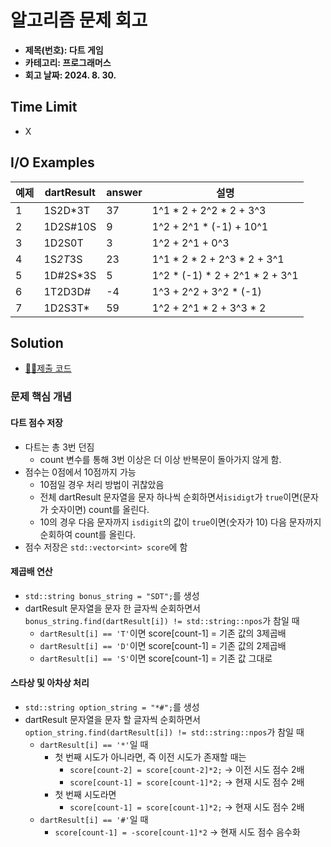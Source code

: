 # 알고리즘 문제 회고

- **제목(번호): 다트 게임**
- **카테고리: 프로그래머스**
- **회고 날짜: 2024. 8. 30.**

## Time Limit
- X
## I/O Examples
| 예제 | dartResult | answer | 설명 |
|-----|------------|--------|------|
| 1   | 1S2D*3T    | 37     | 1^1 * 2 + 2^2 * 2 + 3^3 |
| 2   | 1D2S#10S   | 9      | 1^2 + 2^1 * (-1) + 10^1 |
| 3   | 1D2S0T     | 3      | 1^2 + 2^1 + 0^3 |
| 4   | 1S*2T*3S   | 23     | 1^1 * 2 * 2 + 2^3 * 2 + 3^1 |
| 5   | 1D#2S*3S   | 5      | 1^2 * (-1) * 2 + 2^1 * 2 + 3^1 |
| 6   | 1T2D3D#    | -4     | 1^3 + 2^2 + 3^2 * (-1) |
| 7   | 1D2S3T*    | 59     | 1^2 + 2^1 * 2 + 3^3 * 2 |
## Solution

- [👨‍💻제출 코드](solution.cc)

### 문제 핵심 개념

#### 다트 점수 저장

- 다트는 총 3번 던짐
    - count 변수를 통해 3번 이상은 더 이상 반복문이 돌아가지 않게 함.
- 점수는 0점에서 10점까지 가능
    - 10점일 경우 처리 방법이 귀찮았음
    - 전체 dartResult 문자열을 문자 하나씩 순회하면서`isidigt`가 `true`이면(문자가 숫자이면) count를 올린다.
    - 10의 경우 다음 문자까지 `isdigit`의 값이 `true`이면(숫자가 10) 다음 문자까지 순회하여 count를 올린다.
- 점수 저장은 `std::vector<int> score`에 함

#### 제곱배 연산

- `std::string bonus_string = "SDT";`를 생성
- dartResult 문자열을 문자 한 글자씩 순회하면서 `bonus_string.find(dartResult[i]) != std::string::npos`가 참일 때
    - `dartResult[i] == 'T'`이면 score[count-1] = 기존 값의 3제곱배
    - `dartResult[i] == 'D'`이면 score[count-1] = 기존 값의 2제곱배
    - `dartResult[i] == 'S'`이면 score[count-1] = 기존 값 그대로

#### 스타상 및 아차상 처리

- `std::string option_string = "*#";`를 생성
- dartResult 문자열을 문자 할 글자씩 순회하면서 `option_string.find(dartResult[i]) != std::string::npos`가 참일 때
    - `dartResult[i] == '*'`일 때
        - 첫 번째 시도가 아니라면, 즉 이전 시도가 존재할 때는
            - `score[count-2] = score[count-2]*2;` $\rightarrow$ 이전 시도 점수 2배
            - `score[count-1] = score[count-1]*2;` $\rightarrow$ 현재 시도 점수 2배
        - 첫 번째 시도라면
            - `score[count-1] = score[count-1]*2;` $\rightarrow$ 현재 시도 점수 2배
    - `dartResult[i] == '#'`일 때
        - `score[count-1] = -score[count-1]*2` $\rightarrow$ 현재 시도 점수 음수화 

